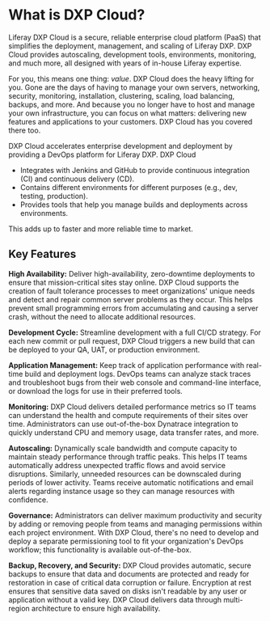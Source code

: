 # What is DXP Cloud?

Liferay DXP Cloud is a secure, reliable enterprise cloud platform (PaaS) that 
simplifies the deployment, management, and scaling of Liferay DXP. DXP Cloud 
provides autoscaling, development tools, environments, monitoring, and much 
more, all designed with years of in-house Liferay expertise. 

For you, this means one thing: *value*. DXP Cloud does the heavy lifting 
for you. Gone are the days of having to manage your own servers, networking, 
security, monitoring, installation, clustering, scaling, load balancing, 
backups, and more. And because you no longer have to host and manage your own 
infrastructure, you can focus on what matters: delivering new features and 
applications to your customers. DXP Cloud has you covered there too. 

DXP Cloud accelerates enterprise development and deployment by providing a 
DevOps platform for Liferay DXP. DXP Cloud 

-   Integrates with Jenkins and GitHub to provide continuous integration (CI) 
    and continuous delivery (CD). 
-   Contains different environments for different purposes (e.g., dev, testing, 
    production). 
-   Provides tools that help you manage builds and deployments across 
    environments. 

This adds up to faster and more reliable time to market. 

## Key Features

**High Availability:** Deliver high-availability, zero-downtime deployments to 
ensure that mission-critical sites stay online. DXP Cloud supports the creation 
of fault tolerance processes to meet organizations' unique needs and detect and 
repair common server problems as they occur. This helps prevent small 
programming errors from accumulating and causing a server crash, without the 
need to allocate additional resources. 

**Development Cycle:** Streamline development with a full CI/CD strategy. For 
each new commit or pull request, DXP Cloud triggers a new build that can be 
deployed to your QA, UAT, or production environment. 

**Application Management:** Keep track of application performance with real-time 
build and deployment logs. DevOps teams can analyze stack traces and 
troubleshoot bugs from their web console and command-line interface, or download 
the logs for use in their preferred tools. 

**Monitoring:** DXP Cloud delivers detailed performance metrics so IT teams can 
understand the health and compute requirements of their sites over time. 
Administrators can use out-of-the-box Dynatrace integration to quickly 
understand CPU and memory usage, data transfer rates, and more. 

**Autoscaling:** Dynamically scale bandwidth and compute capacity to maintain 
steady performance through traffic peaks. This helps IT teams automatically 
address unexpected traffic flows and avoid service disruptions. Similarly, 
unneeded resources can be downscaled during periods of lower activity. Teams 
receive automatic notifications and email alerts regarding instance usage so 
they can manage resources with confidence. 

**Governance:** Administrators can deliver maximum productivity and security by 
adding or removing people from teams and managing permissions within each 
project environment. With DXP Cloud, there's no need to develop and deploy a 
separate permissioning tool to fit your organization's DevOps workflow; this 
functionality is available out-of-the-box. 

**Backup, Recovery, and Security:** DXP Cloud provides automatic, secure backups 
to ensure that data and documents are protected and ready for restoration in 
case of critical data corruption or failure. Encryption at rest ensures that 
sensitive data saved on disks isn't readable by any user or application without 
a valid key. DXP Cloud delivers data through multi-region architecture to ensure 
high availability. 

